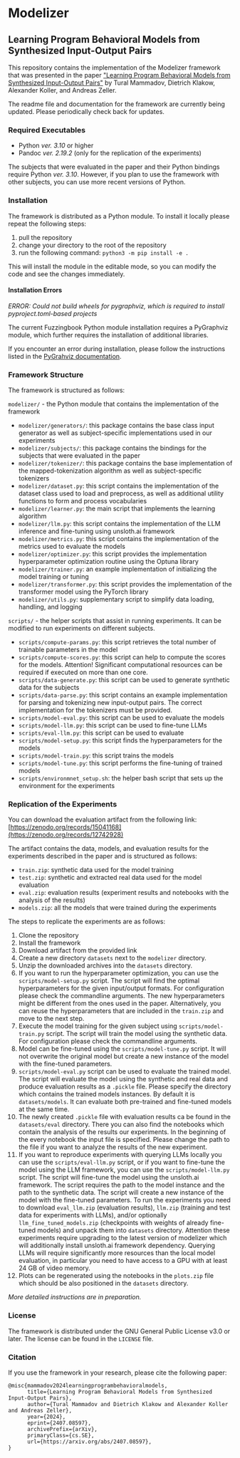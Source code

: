 # Modelizer

## Learning Program Behavioral Models from Synthesized Input-Output Pairs

This repository contains the implementation of the Modelizer framework that was presented in the paper ["Learning Program Behavioral Models from Synthesized Input-Output Pairs"](https://arxiv.org/abs/2407.08597) by Tural Mammadov, Dietrich Klakow, Alexander Koller, and Andreas Zeller.

The readme file and documentation for the framework are currently being updated.
Please periodically check back for updates.

### Required Executables
- Python _ver. 3.10_ or higher
- Pandoc _ver. 2.19.2_ (only for the replication of the experiments)

The subjects that were evaluated in the paper and their Python bindings require Python _ver. 3.10_. 
However, if you plan to use the framework with other subjects, you can use more recent versions of Python. 

### Installation
The framework is distributed as a Python module. 
To install it locally please repeat the following steps:
1) pull the repository
2) change your directory to the root of the repository
3) run the following command: ```python3 -m pip install -e .```

This will install the module in the editable mode, so you can modify the code and see the changes immediately.

#### Installation Errors

*ERROR: Could not build wheels for pygraphviz, which is required to install pyproject.toml-based projects*

The current Fuzzingbook Python module installation requires a PyGraphviz module, which further requires the installation of additional libraries.

If you encounter an error during installation, please follow the instructions listed in the [PyGrahviz documentation](https://pygraphviz.github.io/documentation/stable/install.html).

### Framework Structure
The framework is structured as follows:

`modelizer/` - the Python module that contains the implementation of the framework
- `modelizer/generators/`: this package contains the base class input generator as well as subject-specific implementations used in our experiments 
- `modelizer/subjects/`:  this package contains the bindings for the subjects that were evaluated in the paper
- `modelizer/tokenizer/`: this package contains the base implementation of the mapped-tokenization algorithm as well as subject-specific tokenizers
- `modelizer/dataset.py`: this script contains the implementation of the dataset class used to load and preprocess, as well as additional utility functions to form and process vocabularies
- `modelizer/learner.py`: the main script that implements the learning algorithm
- `modelizer/llm.py`: this script contains the implementation of the LLM inference and fine-tuning using unsloth.ai framework
- `modelizer/metrics.py`: this script contains the implementation of the metrics used to evaluate the models 
- `modelizer/optimizer.py`: this script provides the implementation hyperparameter optimization routine using the Optuna library 
- `modelizer/trainer.py`: an example implementation of initializing the model training or tuning
- `modelizer/transformer.py`: this script provides the implementation of the transformer model using the PyTorch library
- `modelizer/utils.py`: supplementary script to simplify data loading, handling, and logging

`scripts/` - the helper scripts that assist in running experiments. It can be modified to run experiments on different subjects.
- `scripts/compute-params.py`: this script retrieves the total number of trainable parameters in the model
- `scripts/compute-scores.py`: this script can help to compute the scores for the models. Attention! Significant computational resources can be required if executed on more than one core.
- `scripts/data-generate.py`: this script can be used to generate synthetic data for the subjects 
- `scripts/data-parse.py`: this script contains an example implementation for parsing and tokenizing new input-output pairs. The correct implementation for the tokenizers must be provided. 
- `scripts/model-eval.py`: this script can be used to evaluate the models
- `scripts/model-llm.py`: this script can be used to fine-tune LLMs
- `scripts/eval-llm.py`: this script can be used to evaluate
- `scripts/model-setup.py`: this script finds the hyperparameters for the models
- `scripts/model-train.py`: this script trains the models
- `scripts/model-tune.py`: this script performs the fine-tuning of trained models 
- `scripts/environmnet_setup.sh`: the helper bash script that sets up the environment for the experiments


### Replication of the Experiments
You can download the evaluation artifact from the following link: [https://zenodo.org/records/15041168](https://zenodo.org/records/12742928)

The artifact contains the data, models, and evaluation results for the experiments described in the paper and is structured as follows:
- `train.zip`: synthetic data used for the model training
- `test.zip`: synthetic and extracted real data used for the model evaluation
- `eval.zip`: evaluation results (experiment results and notebooks with the analysis of the results)
- `models.zip`: all the models that were trained during the experiments

The steps to replicate the experiments are as follows:
1) Clone the repository
2) Install the framework
3) Download artifact from the provided link
4) Create a new directory `datasets` next to the `modelizer` directory.
5) Unzip the downloaded archives into the `datasets` directory.
6) If you want to run the hyperparameter optimization, you can use the `scripts/model-setup.py` script. The script will find the optimal hyperparameters for the given input/output formats. For configuration please check the commandline arguments.  The new hyperparameters might be different from the ones used in the paper. Alternatively, you can reuse the hyperparameters that are included in the `train.zip` and move to the next step. 
7) Execute the model training for the given subject using `scripts/model-train.py` script. The script will train the model using the synthetic data. For configuration please check the commandline arguments.
8) Model can be fine-tuned using the `scripts/model-tune.py` script. It will not overwrite the original model but create a new instance of the model with the fine-tuned parameters.
9) `scripts/model-eval.py` script can be used to evaluate the trained model. The script will evaluate the model using the synthetic and real data and produce evaluation results as a `.pickle` file. Please specify the directory which contains the trained models instances. By default it is `datasets/models`. It can evaluate both pre-trained and fine-tuned models at the same time. 
10) The newly created `.pickle` file with evaluation results ca be found in the `datasets/eval` directory. There you can also find the notebooks which contain the analysis of the results our experiments. In the beginning of the every notebook the input file is specified. Please change the path to the file if you want to analyze the results of the new experiment.
11) If you want to reproduce experiments with querying LLMs locally you can use the `scripts/eval-llm.py` script, or if you want to fine-tune the model using the LLM framework, you can use the `scripts/model-llm.py` script. The script will fine-tune the model using the unsloth.ai framework. The script requires the path to the model instance and the path to the synthetic data. The script will create a new instance of the model with the fine-tuned parameters. To run the experiments you need to download `eval_llm.zip` (evaluation results), `llm.zip` (training and test data for experiments with LLMs), and/or optionally `llm_fine_tuned_models.zip` (checkpoints with weights of already fine-tuned models) and unpack them into `datasets` directory. Attention these experiments require upgrading to the latest version of modelizer which will additionally install unsloth.ai framework dependency. Querying LLMs will require significantly more resources than the local model evaluation, in particular you need to have access to a GPU with at least 24 GB of video memory. 
12) Plots can be regenerated using the notebooks in the `plots.zip` file which should be also positioned in the `datasets` directory.  

_More detailed instructions are in preparation._

### License
The framework is distributed under the GNU General Public License v3.0 or later. The license can be found in the `LICENSE` file.

### Citation
If you use the framework in your research, please cite the following paper:

```
@misc{mammadov2024learningprogrambehavioralmodels,
      title={Learning Program Behavioral Models from Synthesized Input-Output Pairs}, 
      author={Tural Mammadov and Dietrich Klakow and Alexander Koller and Andreas Zeller},
      year={2024},
      eprint={2407.08597},
      archivePrefix={arXiv},
      primaryClass={cs.SE},
      url={https://arxiv.org/abs/2407.08597}, 
}
```